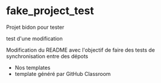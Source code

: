 # fake_project_test

Projet bidon pour tester

test d'une modification

Modification du README avec l'objectif de faire des tests de synchronisation entre des dépots

-   Nos templates
-   template généré par GitHub Classroom


